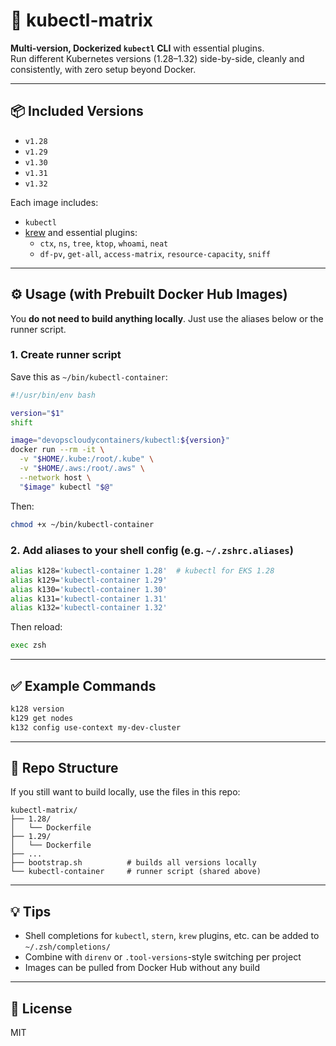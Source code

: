 # 🧰 kubectl-matrix

**Multi-version, Dockerized `kubectl` CLI** with essential plugins.  
Run different Kubernetes versions (1.28–1.32) side-by-side, cleanly and consistently, with zero setup beyond Docker.

---

## 📦 Included Versions

- `v1.28`
- `v1.29`
- `v1.30`
- `v1.31`
- `v1.32`

Each image includes:

- `kubectl`
- [krew](https://krew.sigs.k8s.io/) and essential plugins:
  - `ctx`, `ns`, `tree`, `ktop`, `whoami`, `neat`
  - `df-pv`, `get-all`, `access-matrix`, `resource-capacity`, `sniff`

---

## ⚙️ Usage (with Prebuilt Docker Hub Images)

You **do not need to build anything locally**. Just use the aliases below or the runner script.

### 1. Create runner script

Save this as `~/bin/kubectl-container`:

```bash
#!/usr/bin/env bash

version="$1"
shift

image="devopscloudycontainers/kubectl:${version}"
docker run --rm -it \
  -v "$HOME/.kube:/root/.kube" \
  -v "$HOME/.aws:/root/.aws" \
  --network host \
  "$image" kubectl "$@"
```

Then:

```bash
chmod +x ~/bin/kubectl-container
```

### 2. Add aliases to your shell config (e.g. `~/.zshrc.aliases`)

```bash
alias k128='kubectl-container 1.28'  # kubectl for EKS 1.28
alias k129='kubectl-container 1.29'
alias k130='kubectl-container 1.30'
alias k131='kubectl-container 1.31'
alias k132='kubectl-container 1.32'
```

Then reload:

```bash
exec zsh
```

---

## ✅ Example Commands

```bash
k128 version
k129 get nodes
k132 config use-context my-dev-cluster
```

---

## 📁 Repo Structure

If you still want to build locally, use the files in this repo:

```
kubectl-matrix/
├── 1.28/
│   └── Dockerfile
├── 1.29/
│   └── Dockerfile
├── ...
├── bootstrap.sh          # builds all versions locally
└── kubectl-container     # runner script (shared above)
```

---

## 💡 Tips

- Shell completions for `kubectl`, `stern`, `krew` plugins, etc. can be added to `~/.zsh/completions/`
- Combine with `direnv` or `.tool-versions`-style switching per project
- Images can be pulled from Docker Hub without any build

---

## 📝 License

MIT
